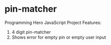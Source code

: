 # pin-matcher
Programming Hero JavaScript Project
Features:
1. 4 digit pin-matcher
2. Shows error for empty pin or empty user input
